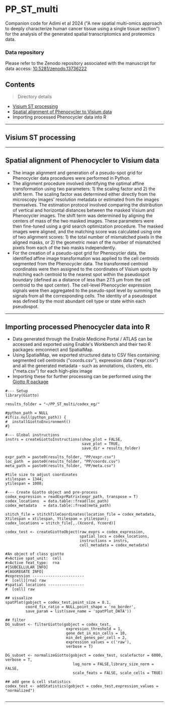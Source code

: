 # PP_ST_multi

Companion code for Adimi et al 2024 ("A new spatial multi-omics approach to deeply characterize human cancer tissue using a single tissue section") for the analysis of the generated spatial transcriptomics and proteomics data.

### Data repository
Please refer to the Zenodo repository associated with the manuscript for data access: [10.5281/zenodo.13736222](https://zenodo.org/records/13736222)

## Contents

> Directory details

- [Visium ST processing](#STVisium)
- [Spatial alignment of Phenocycler to Visium data](#ImageAlignment)
- Importing processed Phenocycler data into R

---

## Visium ST processing

---

## Spatial alignment of Phenocycler to Visium data
- The image alignment and generation of a pseudo-spot grid for Phenocycler data procedures were performed in Python.
- The alignment procedure involved identifying the optimal affine transformation using two parameters: 1) the scaling factor and 2) the shift term. The scaling factor was determined either directly from the microscopy images’ resolution metadata or estimated from the images themselves. The estimation protocol involved comparing the distribution of vertical and horizontal distances between the masked Visium and Phenocycler images. The shift term was determined by aligning the centers of mass of the two masked images.
These parameters were then fine-tuned using a grid search optimization procedure. The masked images were aligned, and the matching score was calculated using one of two alignment scores: 1) the total number of mismatched pixels in the aligned masks, or 2) the geometric mean of the number of mismatched pixels from each of the two masks independently.
- For the creation of a pseudo-spot grid for Phenocycler data, the identified affine image transformation was applied to the cell centroids segmented from the Phenocycler data. The transformed centroid coordinates were then assigned to the coordinates of Visium spots by matching each centroid to the nearest spot within the pseudospot boundary (defined as a distance of less than 27.5 μm from the cell centroid to the spot center). The cell-level Phenocycler expression signals were then aggregated to the pseudo-spot level by summing the signals from all the corresponding cells. The identity of a pseudospot was defined by the most abundant cell type or state within each pseudospot.

---

## Importing processed Phenocycler data into R
- Data generated through the Enable Medicine Portal / ATLAS can be accessed and exported using Enable's Workbench and their two R packages: emconnect and SpatialMap.
- Using SpatialMap, we exported structured data to CSV files containing: segmented cell centroids ("coords.csv"), expression data ("expr.csv") and all the generated metadata - such as annotations, clusters, etc. ("meta.csv") for each high-plex image
- Importing these for further processing can be performed using the [Giotto R package](https://giottosuite.readthedocs.io/en/master/)

```shell
#--- Setup
library(Giotto)

results_folder = "~/PP_ST_multi/codex_eg/"

#python_path = NULL 
#if(is.null(python_path)) {
#  installGiottoEnvironment()
#}

#--- Global instructions
instrs = createGiottoInstructions(show_plot = FALSE,
                                  save_plot = TRUE,
                                  save_dir = results_folder)
                                
expr_path = paste0(results_folder, "PP/expr.csv")
loc_path  = paste0(results_folder, "PP/coords.csv")
meta_path = paste0(results_folder, "PP/meta.csv")

#tile size to adjust coordinates
xtilespan = 1344;
ytilespan = 1008;

#--- Create Giotto object and pre-process
codex_expression = readExprMatrix(expr_path, transpose = T)
codex_locations  = data.table::fread(loc_path)
codex_metadata   = data.table::fread(meta_path)

stitch_file = stitchTileCoordinates(location_file = codex_metadata, Xtilespan = xtilespan, Ytilespan = ytilespan);
codex_locations = stitch_file[,.(Xcoord, Ycoord)]

codex_test <- createGiottoObject(raw_exprs = codex_expression, 
                                 spatial_locs = codex_locations,
                                 instructions = instrs,
                                 cell_metadata = codex_metadata)

#An object of class giotto 
#>Active spat_unit:  cell 
#>Active feat_type:  rna 
#[SUBCELLULAR INFO]
#[AGGREGATE INFO]
#expression -----------------------
#  [cell][rna] raw
#spatial locations ----------------
#  [cell] raw

## visualize
spatPlot(gobject = codex_test,point_size = 0.1, 
         coord_fix_ratio = NULL,point_shape = 'no_border',
         save_param = list(save_name = 'spatPlot_DATA'))
                  
## filter
DG_subset <- filterGiotto(gobject = codex_test,
                           expression_threshold = 1,
                           gene_det_in_min_cells = 10,
                           min_det_genes_per_cell = 2,
                           expression_values = c('raw'),
                           verbose = T)

DG_subset <- normalizeGiotto(gobject = codex_test, scalefactor = 6000, verbose = T,
                              log_norm = FALSE,library_size_norm = FALSE,
                              scale_feats = FALSE, scale_cells = TRUE)

## add gene & cell statistics
codex_test <- addStatistics(gobject = codex_test,expression_values = "normalized")


```


---

